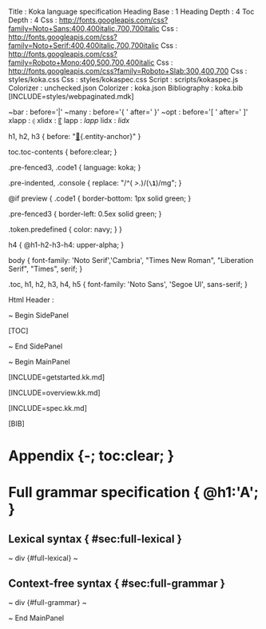 Title         : Koka language specification
Heading Base  : 1
Heading Depth : 4
Toc Depth     : 4
Css           : http://fonts.googleapis.com/css?family=Noto+Sans:400,400italic,700,700italic
Css           : http://fonts.googleapis.com/css?family=Noto+Serif:400,400italic,700,700italic
Css           : http://fonts.googleapis.com/css?family=Roboto+Mono:400,500,700,400italic
Css           : http://fonts.googleapis.com/css?family=Roboto+Slab:300,400,700
Css           : styles/koka.css
Css           : styles/kokaspec.css 
Script        : scripts/kokaspec.js
Colorizer     : unchecked.json
Colorizer     : koka.json
Bibliography  : koka.bib
[INCLUDE=styles/webpaginated.mdk]

~bar          : before='|' 
~many         : before='{ ' after=' }'
~opt          : before='[ ' after=' ]'
xlapp          : &#x2987;
xlidx          : &#12310;
lapp          : _lapp_
lidx          : _lidx_

h1, h2, h3 {
  before: "[&#x1F517;](#&id;){.entity-anchor}"
}

toc.toc-contents {
  before:clear;
}

.pre-fenced3, .code1 {
  language: koka;
}

.pre-indented, .console {
  replace: "/^( *>.*)/\(**``\1``**\)/mg";
}

@if preview {
  .code1 {
    border-bottom: 1px solid green;
  }

  .pre-fenced3 {
    border-left: 0.5ex solid green; 
  }
  
  .token.predefined {
    color: navy;
  }
}

h4 {
  @h1-h2-h3-h4: upper-alpha;
}

body {
  font-family: 'Noto Serif','Cambria', "Times New Roman", "Liberation Serif", "Times", serif;
}

.toc, h1, h2, h3, h4, h5 {
  font-family: 'Noto Sans', 'Segoe UI', sans-serif;
}


Html Header   : 
  <!-- NO_CLICK_TRACKING -->
  <!--
    Copyright 2012 Microsoft Corporation.
   
    This is free software; you can redistribute it and/or modify it under the
    terms of the Apache License, Version 2.0. A copy of the License can be
    found in the file "license.txt" at the root of this distribution.
  -->


~ Begin SidePanel

[TOC]

~ End SidePanel

~ Begin MainPanel

[INCLUDE=getstarted.kk.md]

[INCLUDE=overview.kk.md]

[INCLUDE=spec.kk.md]

[BIB]

# Appendix {-; toc:clear; }

# Full grammar specification { @h1:'A'; } 

## Lexical syntax { #sec:full-lexical }

~ div {#full-lexical}
~ 

## Context-free syntax  { #sec:full-grammar }

~ div {#full-grammar}
~ 

~ End MainPanel
